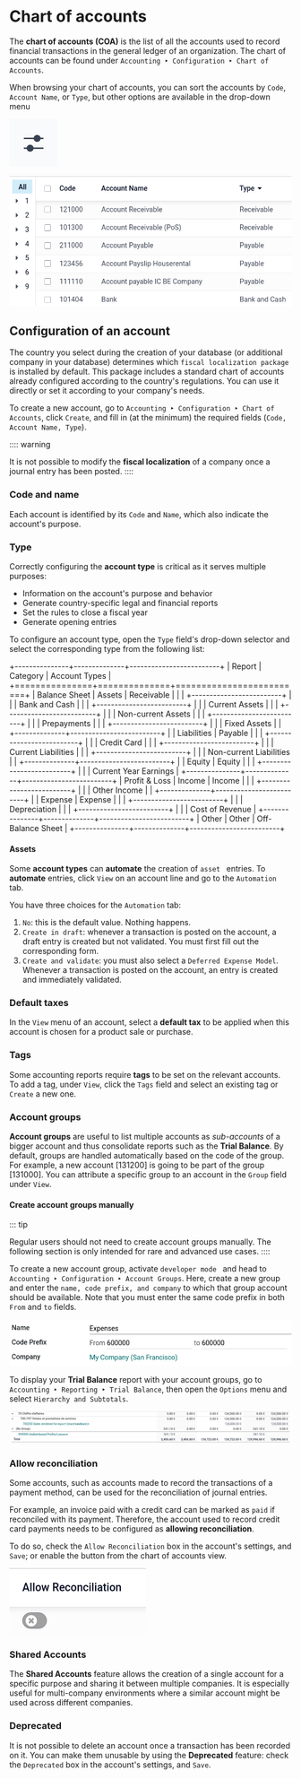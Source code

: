 # Chart of accounts

The **chart of accounts (COA)** is the list of all the accounts used to
record financial transactions in the general ledger of an organization.
The chart of accounts can be found under
`Accounting ‣ Configuration ‣ Chart of Accounts`.

When browsing your chart of accounts, you can sort the accounts by
`Code`,
`Account Name`, or
`Type`, but other options are
available in the drop-down menu

![Drop-down toggle button](chart_of_accounts/drop-down.png)

![Group the accounts by type in Odoo Accounting](chart_of_accounts/chart-of-accounts-sort.png)

## Configuration of an account 

The country you select during the creation of your database (or
additional company in your database) determines which
`fiscal localization package ` is installed by default. This package includes a standard
chart of accounts already configured according to the country\'s
regulations. You can use it directly or set it according to your
company\'s needs.

To create a new account, go to
`Accounting ‣ Configuration ‣ Chart of Accounts`, click `Create`, and fill in (at the minimum) the required fields
(`Code, Account Name, Type`).

:::: warning

It is not possible to modify the **fiscal localization** of a company
once a journal entry has been posted.
::::

### Code and name

Each account is identified by its `Code` and `Name`, which
also indicate the account\'s purpose.

### Type 

Correctly configuring the **account type** is critical as it serves
multiple purposes:

- Information on the account\'s purpose and behavior
- Generate country-specific legal and financial reports
- Set the rules to close a fiscal year
- Generate opening entries

To configure an account type, open the `Type` field\'s drop-down selector and select the
corresponding type from the following list:

+---------------+--------------+-------------------------+
| Report        | Category     | Account Types           |
+===============+==============+=========================+
| Balance Sheet | Assets       | Receivable              |
|               |              +-------------------------+
|               |              | Bank and Cash           |
|               |              +-------------------------+
|               |              | Current Assets          |
|               |              +-------------------------+
|               |              | Non-current Assets      |
|               |              +-------------------------+
|               |              | Prepayments             |
|               |              +-------------------------+
|               |              | Fixed Assets            |
|               +--------------+-------------------------+
|               | Liabilities  | Payable                 |
|               |              +-------------------------+
|               |              | Credit Card             |
|               |              +-------------------------+
|               |              | Current Liabilities     |
|               |              +-------------------------+
|               |              | Non-current Liabilities |
|               +--------------+-------------------------+
|               | Equity       | Equity                  |
|               |              +-------------------------+
|               |              | Current Year Earnings   |
+---------------+--------------+-------------------------+
| Profit & Loss | Income       | Income                  |
|               |              +-------------------------+
|               |              | Other Income            |
|               +--------------+-------------------------+
|               | Expense      | Expense                 |
|               |              +-------------------------+
|               |              | Depreciation            |
|               |              +-------------------------+
|               |              | Cost of Revenue         |
+---------------+--------------+-------------------------+
| Other         | Other        | Off-Balance Sheet       |
+---------------+--------------+-------------------------+

#### Assets

Some **account types** can **automate** the creation of
`asset ` entries. To
**automate** entries, click `View` on
an account line and go to the `Automation` tab.

You have three choices for the `Automation` tab:

1.  `No`: this is the default value.
    Nothing happens.
2.  `Create in draft`: whenever a
    transaction is posted on the account, a draft entry is created but
    not validated. You must first fill out the corresponding form.
3.  `Create and validate`: you must
    also select a `Deferred Expense Model`. Whenever a transaction is posted on the account,
    an entry is created and immediately validated.

### Default taxes

In the `View` menu of an account,
select a **default tax** to be applied when this account is chosen for a
product sale or purchase.

### Tags

Some accounting reports require **tags** to be set on the relevant
accounts. To add a tag, under `View`,
click the `Tags` field and select an
existing tag or `Create` a new one.

### Account groups

**Account groups** are useful to list multiple accounts as
*sub-accounts* of a bigger account and thus consolidate reports such as
the **Trial Balance**. By default, groups are handled automatically
based on the code of the group. For example, a new account
[131200] is going to be part of the group
[131000]. You can attribute a specific group to an account
in the `Group` field under
`View`.

#### Create account groups manually

::: tip

Regular users should not need to create account groups manually. The
following section is only intended for rare and advanced use cases.
::::

To create a new account group, activate
`developer mode ` and head
to `Accounting ‣ Configuration ‣ Account Groups`. Here, create a new group and enter the
`name, code prefix, and company` to
which that group account should be available. Note that you must enter
the same code prefix in both `From`
and `to` fields.

![Account groups creation.](chart_of_accounts/account-groups.png)

To display your **Trial Balance** report with your account groups, go to
`Accounting ‣ Reporting ‣ Trial Balance`, then open the `Options` menu and select
`Hierarchy and Subtotals`.

![Account Groups in the Trial Balance in Odoo Accounting](chart_of_accounts/chart-of-accounts-groups.png)

### Allow reconciliation

Some accounts, such as accounts made to record the transactions of a
payment method, can be used for the reconciliation of journal entries.

For example, an invoice paid with a credit card can be marked as
`paid` if reconciled with its
payment. Therefore, the account used to record credit card payments
needs to be configured as **allowing reconciliation**.

To do so, check the `Allow Reconciliation` box in the account\'s settings, and
`Save`; or enable the button from the
chart of accounts view.

![Allow reconciliation for accounts in Odoo Accounting](chart_of_accounts/chart-of-accounts-reconciliation.png)

### Shared Accounts 

The **Shared Accounts** feature allows the creation of a single account
for a specific purpose and sharing it between multiple companies. It is
especially useful for multi-company environments where a similar account
might be used across different companies.

### Deprecated

It is not possible to delete an account once a transaction has been
recorded on it. You can make them unusable by using the **Deprecated**
feature: check the `Deprecated` box
in the account\'s settings, and `Save`.

